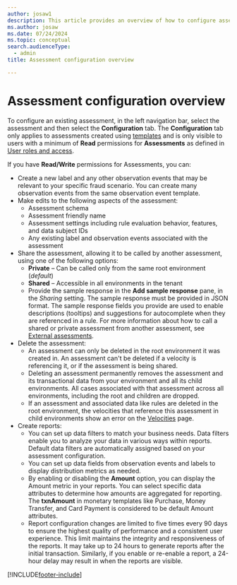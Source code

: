 ```yaml
---
author: josaw1
description: This article provides an overview of how to configure assessments in Dynamics 365 Fraud Protection.
ms.author: josaw
ms.date: 07/24/2024
ms.topic: conceptual
search.audienceType:
  - admin
title: Assessment configuration overview

---
```


# Assessment configuration overview

To configure an existing assessment, in the left navigation bar, select the assessment and then select the **Configuration** tab. The **Configuration** tab only applies to assessments created using [templates](assessment-create-new.md#template) and is only visible to users with a minimum of **Read** permissions for **Assessments** as defined in [User roles and access](user-roles-access.md).

If you have **Read/Write** permissions for Assessments, you can:

- Create a new label and any other observation events that may be relevant to your specific fraud scenario. You can create many observation events from the same observation event template.
- Make edits to the following aspects of the assessment:
  - Assessment schema
  - Assessment friendly name
  - Assessment settings including rule evaluation behavior, features, and data subject IDs
  - Any existing label and observation events associated with the assessment
- Share the assessment, allowing it to be called by another assessment, using one of the following options:
  - **Private** – Can be called only from the same root environment (_default_)
  - **Shared** – Accessible in all environments in the tenant
  - Provide the sample response in the **Add sample response** pane, in the *Sharing* setting. The sample response must be provided in JSON format. The sample response fields you provide are used to enable descriptions (tooltips) and suggestions for autocomplete when they are referenced in a rule. For more information about how to call a shared or private assessment from another assessment, see [External assessments](external-assessments.md).
- Delete the assessment:
  - An assessment can only be deleted in the root environment it was created in. An assessment can't be deleted if a velocity is referencing it, or if the assessment is being shared.
  - Deleting an assessment permanently removes the assessment and its transactional data from your environment and all its child environments. All cases associated with that assessment across all environments, including the root and children are dropped.
  - If an assessment and associated data like rules are deleted in the root environment, the velocities that reference this assessment in child environments show an error on the [Velocities](velocities.md) page. 
- Create reports:
  - You can set up data filters to match your business needs. Data filters enable you to analyze your data in various ways within reports. Default data filters are automatically assigned based on your assessment configuration.
  - You can set up data fields from observation events and labels to display distribution metrics as needed.  
  - By enabling or disabling the **Amount** option, you can display the Amount metric in your reports. You can select specific data attributes to determine how amounts are aggregated for reporting. The **txnAmount** in monetary templates like Purchase, Money Transfer, and Card Payment is considered to be default Amount attributes.
  - Report configuration changes are limited to five times every 90 days to ensure the highest quality of performance and a consistent user experience. This limit maintains the integrity and responsiveness of the reports. It may take up to 24 hours to generate reports after the initial transaction. Similarly, if you enable or re-enable a report, a 24-hour delay may result in when the reports are visible.


[!INCLUDE[footer-include](includes/footer-banner.md)]
